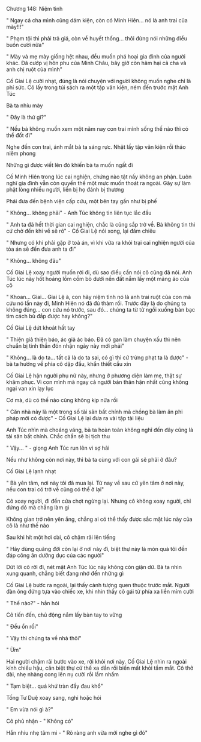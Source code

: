 




Chương 148: Niệm tình

" Ngay cả cha mình cũng dám kiện, còn có Minh Hiên... nó là anh trai của mày!!!"

" Phạm tội thì phải trả giá, còn về huyết thống... thôi đừng nói những điều buồn cười nữa"

" Mày và mẹ mày giống hệt nhau, đều muốn phá hoại gia đình của người khác. Đã cướp vị hôn phu của Minh Châu, bây giờ còn hãm hại cả cha và anh chị ruột của mình"

Cố Giai Lệ cười nhạt, đúng là nói chuyện với người không muốn nghe chỉ là phí sức. Cô lấy trong túi sách ra một tập văn kiện, ném đến trước mặt Anh Túc

Bà ta nhíu mày

" Đây là thứ gì?"

" Nếu bà không muốn xem một năm nay con trai mình sống thế nào thì có thể đốt đi"

Nghe đến con trai, ánh mắt bà ta sáng rực. Nhặt lấy tập văn kiện rồi tháo niêm phong

Những gì được viết lên đó khiến bà ta muốn ngất đi


Cố Minh Hiên trong lúc cai nghiện, chứng nào tật nấy không an phận. Luôn nghĩ gia đình vẫn còn quyền thế một mực muốn thoát ra ngoài. Gây sự làm phật lòng nhiều người, liền bị họ đánh bị thương

Phải đưa đến bệnh viện cấp cứu, một bên tay gần như bị phế

" Không... không phải" - Anh Túc không tin liên tục lắc đầu

" Anh ta đã hết thời gian cai nghiện, chắc là cũng sắp trở về. Bà không tin thì cứ chờ đến khi về sẽ rõ" - Cố Giai Lệ nói xong, lại đăm chiêu

" Nhưng có khi phải gặp ở toà án, vì khi vừa ra khỏi trại cai nghiện người của tòa án sẽ đến đưa anh ta đi"

" Không... không đâu"

Cố Giai Lệ xoay người muốn rời đi, dù sao điều cần nói cô cũng đã nói. Anh Túc lúc này hốt hoảng lồm cồm bò dưới nền đất nắm lấy một mảng áo của cô

" Khoan... Giai... Giai Lệ à, con hãy niệm tình nó là anh trai ruột của con mà cứu nó lần này đi, Minh Hiên nó đã đủ thảm rồi. Trước đây là do chúng ta không đúng... con cứu nó trước, sau đó... chúng ta từ từ ngồi xuống bàn bạc tìm cách bù đắp được hay không?"

Cố Giai Lệ dứt khoát hất tay

" Thiện giả thiện báo, ác giả ác báo. Đã có gan làm chuyện xấu thì nên chuẩn bị tinh thần đón nhận ngày này mới phải"

" Không... là do ta... tất cả là do ta sai, có gì thì cứ trừng phạt ta là được" - bà ta hướng về phía cô dập đầu, khẩn thiết cầu xin

Cố Giai Lệ hận người phụ nữ này, nhưng ở phương diện làm mẹ, thật sự khâm phục. Vì con mình mà ngay cả người bản thân hận nhất cũng không ngại van xin lạy lục

Cơ mà, dù có thế nào cũng không kịp nữa rồi

" Căn nhà này là một trong số tài sản bất chính mà chồng bà làm ăn phi pháp mới có được" - Cố Giai Lệ lại đưa ra vài tập tài liệu


Anh Túc nhìn mà choáng váng, bà ta hoàn toàn không nghĩ đến đây cũng là tài sản bất chính. Chắc chắn sẽ bị tịch thu

" Vậy... " - giọng Anh Túc run lên vì sợ hãi

Nếu như không còn nơi này, thì bà ta cùng với con gái sẽ phải ở đâu?

Cố Giai Lệ lạnh nhạt

" Bà yên tâm, nơi này tôi đã mua lại. Từ nay về sau cứ yên tâm ở nơi này, nếu con trai có trở về cũng có thể ở lại"

Cô xoay người, đi đến cửa chợt ngừng lại. Nhưng cô không xoay người, chỉ đứng đó mà chẳng làm gì

Không gian trở nên yên ắng, chẳng ai có thể thấy được sắc mặt lúc này của cô là như thế nào

Sau khi hít một hơi dài, cô chậm rãi lên tiếng

" Hãy dùng quãng đời còn lại ở nơi này đi, biệt thự này là món quà tôi đền đáp công ân dưỡng dục của các người"

Dứt lời cô rời đi, nét mặt Anh Túc lúc này không còn giận dữ. Bà ta nhìn xung quanh, chẳng biết đang nhớ đến những gì

Cố Giai Lệ bước ra ngoài, lại thấy cảnh tượng quen thuộc trước mắt. Người đàn ông đứng tựa vào chiếc xe, khi nhìn thấy cô gái từ phía xa liền mỉm cười

" Thế nào?" - hắn hỏi

Cô tiến đến, chủ động nắm lấy bàn tay to vững

" Đều ổn rồi"

" Vậy thì chúng ta về nhà thôi"

" Ừm"

Hai người chậm rãi bước vào xe, rời khỏi nơi này. Cố Giai Lệ nhìn ra ngoài kính chiếu hậu, căn biệt thự cứ thế xa dần rồi biến mất khỏi tầm mắt. Cô thở dài, nhẹ nhàng cong lên nụ cười rồi lẩm nhẩm

" Tạm biệt... quá khứ tràn đầy đau khổ"

Tống Tư Duệ xoay sang, nghi hoặc hỏi

" Em vừa nói gì à?"

Cô phủ nhận - " Không có"

Hắn nhíu nhẹ tâm mi - " Rõ ràng anh vừa mới nghe gì đó"




